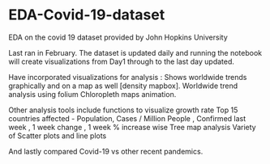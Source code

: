 # EDA-Covid-19-dataset
EDA on the covid 19 dataset provided by John Hopkins University


Last ran in February. The dataset is updated daily and running the notebook will create visualizations from Day1 through to the last day updated.

Have incorporated visualizations for analysis :
Shows worldwide trends graphically and on a map as well [density mapbox].
Worldwide trend analysis using folium
Chloropleth maps animation.


Other analysis tools include functions to visualize
growth rate
Top 15 countries affected - Population, Cases / Million People , Confirmed last week , 1 week change , 1 week % increase wise 
Tree map analysis
Variety of Scatter plots and line plots


And lastly compared Covid-19 vs other recent pandemics.
